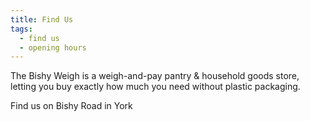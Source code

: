 ```yaml
---
title: Find Us
tags:
  - find us
  - opening hours
---
```

The Bishy Weigh is a weigh-and-pay pantry & household goods store, letting you buy exactly how much you need without plastic packaging.

Find us on Bishy Road in York
